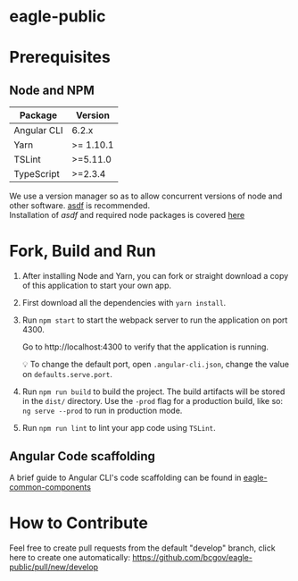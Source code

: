 # eagle-public


# Prerequisites

## Node and NPM 

| Package | Version |
| ------- | ------- |
| Angular CLI | 6.2.x |
| Yarn | >= 1.10.1 |
| TSLint | >=5.11.0 |
| TypeScript | >=2.3.4 |

We use a version manager so as to allow concurrent versions of node and other software.  [asdf](https://github.com/asdf-vm/asdf) is recommended.\
Installation of *asdf* and required node packages is covered [here](https://github.com/bcgov/eagle-common-components/dev_guides/.md)


# Fork, Build and Run

1. After installing Node and Yarn, you can fork or straight download a copy of this application to start your own app.
1. First download all the dependencies with `yarn install`.
1. Run `npm start` to start the webpack server to run the application on port 4300.

    Go to http://localhost:4300 to verify that the application is running.

    :bulb: To change the default port, open `.angular-cli.json`, change the value on `defaults.serve.port`.
    
1. Run `npm run build` to build the project. The build artifacts will be stored in the `dist/` directory. Use the `-prod` flag for a production build, like so: `ng serve --prod` to run in production mode.
1. Run `npm run lint` to lint your app code using `TSLint`.

## Angular Code scaffolding

A brief guide to Angular CLI's code scaffolding can be found in [eagle-common-components](https://github.com/bcgov/eagle-common-components/dev_guides/angular_scaffolding.md)

<!-- # Build and Deployment

For dev, test, and production builds on OpenShift/Jenkins see [openshift/README.md](https://github.com/bcgov/eagle-public/blob/master/openshift/README.md) for detailed instructions on how to setup in an OpenShift environment using nginx. -->

# How to Contribute

Feel free to create pull requests from the default "develop" branch, click here to create one automatically: https://github.com/bcgov/eagle-public/pull/new/develop 
